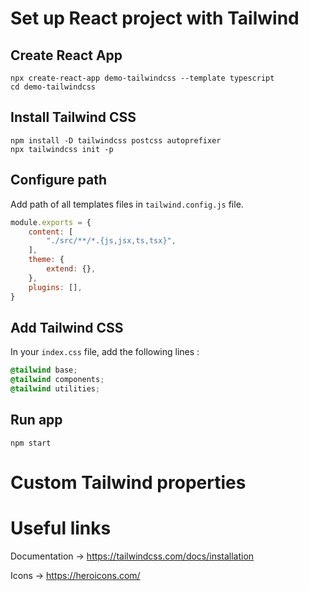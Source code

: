 # Set up React project with Tailwind

## Create React App

```shell
npx create-react-app demo-tailwindcss --template typescript
cd demo-tailwindcss
```

## Install Tailwind CSS

```shell
npm install -D tailwindcss postcss autoprefixer
npx tailwindcss init -p
```

## Configure path

Add path of all templates files in `tailwind.config.js` file.

```js
module.exports = {
    content: [
        "./src/**/*.{js,jsx,ts,tsx}",
    ],
    theme: {
        extend: {},
    },
    plugins: [],
}
```

## Add Tailwind CSS

In your `index.css` file, add the following lines :
```css
@tailwind base;
@tailwind components;
@tailwind utilities;
```

## Run app

```shell
npm start
```

# Custom Tailwind properties

## 

# Useful links

Documentation -> https://tailwindcss.com/docs/installation

Icons -> https://heroicons.com/